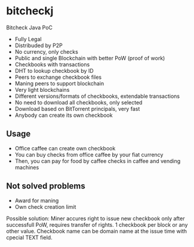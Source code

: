 bitcheckj
=========

Bitcheck Java PoC


* Fully Legal
* Distribuded by P2P
* No currency, only checks
* Public and single Blockchain with better PoW (proof of work)
* Checkbooks with transactions
* DHT to lookup checkbook by ID
* Peers to exchange checkbook files
* Maning peers to support blockchain
* Very light blockchains
* Different versions/formats of checkbooks, extendable transactions
* No need to download all checkbooks, only selected
* Download based on BitTorrent principals, very fast
* Anybody can create its own checkbook

Usage
---

* Office caffee can create own checkbook
* You can buy checks from office caffee by your fiat currency
* Then, you can pay for food by caffee checks in caffee and vending machines


Not solved problems
---

* Award for maning
* Own check creation limit 

Possible solution:
Miner accures right to issue new checkbook only after successfull PoW, requires transfer of rights.
1 checkbook per block or any other value. Checkbook name can be domain name at the issue time with cpecial TEXT field.
